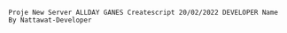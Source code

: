 ```# ALLDAY-GAMES
Proje New Server ALLDAY GANES Createscript 20/02/2022 DEVELOPER Name By Nattawat-Developer 
```
